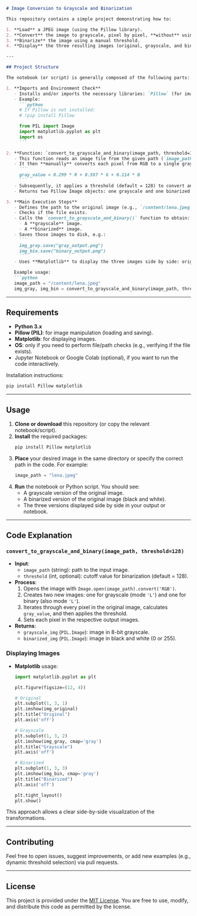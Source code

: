 ```markdown
# Image Conversion to Grayscale and Binarization

This repository contains a simple project demonstrating how to:

1. **Load** a JPEG image (using the Pillow library).
2. **Convert** the image to grayscale, pixel by pixel, **without** using any built-in conversion methods.
3. **Binarize** the image using a manual threshold.
4. **Display** the three resulting images (original, grayscale, and binarized) side by side, using Matplotlib.

---

## Project Structure

The notebook (or script) is generally composed of the following parts:

1. **Imports and Environment Check**
   - Installs and/or imports the necessary libraries: `Pillow` (for image I/O), `matplotlib` (for displaying images), and `os` (for path checks).
   - Example:
     ```python
     # If Pillow is not installed:
     # !pip install Pillow

     from PIL import Image
     import matplotlib.pyplot as plt
     import os
     ```

2. **Function: `convert_to_grayscale_and_binary(image_path, threshold=128)`**
   - This function reads an image file from the given path (`image_path`).
   - It then **manually** converts each pixel from RGB to a single grayscale value using the approximate NTSC formula:
     ```
     gray_value = 0.299 * R + 0.587 * G + 0.114 * B
     ```
   - Subsequently, it applies a threshold (default = 128) to convert any pixel above or equal to this threshold into white (`255`), and anything below into black (`0`).
   - Returns two Pillow Image objects: one grayscale and one binarized.

3. **Main Execution Steps**
   - Defines the path to the original image (e.g., `/content/lena.jpeg`).
   - Checks if the file exists.
   - Calls the `convert_to_grayscale_and_binary()` function to obtain:
     - A **grayscale** image.
     - A **binarized** image.
   - Saves those images to disk, e.g.:
     ```
     img_gray.save("gray_output.png")
     img_bin.save("binary_output.png")
     ```
   - Uses **Matplotlib** to display the three images side by side: original, grayscale, and binarized.

   Example usage:
   ```python
   image_path = "/content/lena.jpeg"
   img_gray, img_bin = convert_to_grayscale_and_binary(image_path, threshold=128)
   ```

---

## Requirements

- **Python 3.x**
- **Pillow (PIL)**: for image manipulation (loading and saving).
- **Matplotlib**: for displaying images.
- **OS**: only if you need to perform file/path checks (e.g., verifying if the file exists).
- Jupyter Notebook or Google Colab (optional), if you want to run the code interactively.

Installation instructions:
```bash
pip install Pillow matplotlib
```

---

## Usage

1. **Clone or download** this repository (or copy the relevant notebook/script).
2. **Install** the required packages:
   ```bash
   pip install Pillow matplotlib
   ```
3. **Place** your desired image in the same directory or specify the correct path in the code. For example:
   ```python
   image_path = "lena.jpeg"
   ```
4. **Run** the notebook or Python script. You should see:
   - A grayscale version of the original image.
   - A binarized version of the original image (black and white).
   - The three versions displayed side by side in your output or notebook.

---

## Code Explanation

### `convert_to_grayscale_and_binary(image_path, threshold=128)`

- **Input**: 
  - `image_path` (string): path to the input image.
  - `threshold` (int, optional): cutoff value for binarization (default = 128).
- **Process**:
  1. Opens the image with `Image.open(image_path).convert('RGB')`.
  2. Creates two new images: one for grayscale (mode `'L'`) and one for binary (also mode `'L'`).
  3. Iterates through every pixel in the original image, calculates `gray_value`, and then applies the threshold.
  4. Sets each pixel in the respective output images.
- **Returns**:
  - `grayscale_img` (`PIL.Image`): image in 8-bit grayscale.
  - `binarized_img` (`PIL.Image`): image in black and white (0 or 255).

### Displaying Images

- **Matplotlib** usage:
  ```python
  import matplotlib.pyplot as plt

  plt.figure(figsize=(12, 4))

  # Original
  plt.subplot(1, 3, 1)
  plt.imshow(img_original)
  plt.title("Original")
  plt.axis('off')

  # Grayscale
  plt.subplot(1, 3, 2)
  plt.imshow(img_gray, cmap='gray')
  plt.title("Grayscale")
  plt.axis('off')

  # Binarized
  plt.subplot(1, 3, 3)
  plt.imshow(img_bin, cmap='gray')
  plt.title("Binarized")
  plt.axis('off')

  plt.tight_layout()
  plt.show()
  ```

This approach allows a clear side-by-side visualization of the transformations.

---

## Contributing

Feel free to open issues, suggest improvements, or add new examples (e.g., dynamic threshold selection) via pull requests.

---

## License

This project is provided under the [MIT License](https://opensource.org/licenses/MIT). You are free to use, modify, and distribute this code as permitted by the license.
```
